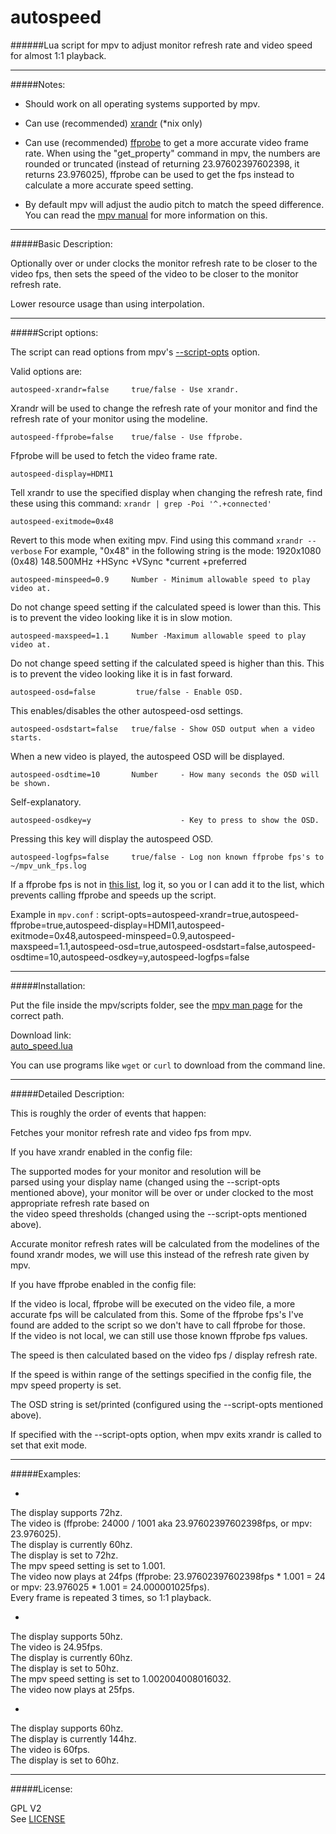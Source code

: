 # autospeed

######Lua script for mpv to adjust monitor refresh rate and video speed for almost 1:1 playback.

--------------

#####Notes:

* Should work on all operating systems supported by mpv.

* Can use (recommended) [xrandr](http://www.x.org/wiki/Projects/XRandR/) (*nix only)

* Can use (recommended) [ffprobe](https://www.ffmpeg.org/download.html) to get a more accurate video frame rate. When using the "get_property" command in mpv, the numbers are rounded or truncated (instead of returning 23.97602397602398, it returns 23.976025), 
ffprobe can be used to get the fps instead to calculate a more accurate speed setting.

* By default mpv will adjust the audio pitch to match the speed difference. You can read the [mpv manual](http://mpv.io/manual/master/#options-audio-pitch-correction) for more information on this.

--------------

#####Basic Description:

Optionally over or under clocks the monitor refresh rate to be closer to the video fps, then sets
the speed of the video to be closer to the monitor refresh rate.

Lower resource usage than using interpolation.

--------------

#####Script options:

The script can read options from mpv's [--script-opts](http://mpv.io/manual/master/#options-script-opts) option.

Valid options are:

    autospeed-xrandr=false     true/false - Use xrandr.

Xrandr will be used to change the refresh rate of your monitor and find the refresh rate of your monitor using the modeline.

    autospeed-ffprobe=false    true/false - Use ffprobe.
Ffprobe will be used to fetch the video frame rate.

    autospeed-display=HDMI1
Tell xrandr to use the specified display when changing the refresh rate, find these using this command: `xrandr | grep -Poi '^.+connected'`

    autospeed-exitmode=0x48
Revert to this mode when exiting mpv. Find using this command `xrandr --verbose`
For example, "0x48" in the following string is the mode: 1920x1080 (0x48) 148.500MHz +HSync +VSync *current +preferred

    autospeed-minspeed=0.9     Number - Minimum allowable speed to play video at.
Do not change speed setting if the calculated speed is lower than this.
This is to prevent the video looking like it is in slow motion.

    autospeed-maxspeed=1.1     Number -Maximum allowable speed to play video at.
Do not change speed setting if the calculated speed is higher than this.
This is to prevent the video looking like it is in fast forward.

    autospeed-osd=false         true/false - Enable OSD.
This enables/disables the other autospeed-osd settings.

    autospeed-osdstart=false   true/false - Show OSD output when a video starts.
When a new video is played, the autospeed OSD will be displayed.

    autospeed-osdtime=10       Number     - How many seconds the OSD will be shown.
Self-explanatory.

    autospeed-osdkey=y                    - Key to press to show the OSD.
Pressing this key will display the autospeed OSD.

    autospeed-logfps=false     true/false - Log non known ffprobe fps's to ~/mpv_unk_fps.log
If a ffprobe fps is not in [this list](https://github.com/kevinlekiller/mpv_scripts/blob/master/autospeed2/auto_speed.lua#L45), log it, so you or I can add it to the list, which prevents calling ffprobe and speeds up the script.

Example in `mpv.conf` : script-opts=autospeed-xrandr=true,autospeed-ffprobe=true,autospeed-display=HDMI1,autospeed-exitmode=0x48,autospeed-minspeed=0.9,autospeed-maxspeed=1.1,autospeed-osd=true,autospeed-osdstart=false,autospeed-osdtime=10,autospeed-osdkey=y,autospeed-logfps=false

--------------

#####Installation:

Put the file inside the mpv/scripts folder, see the [mpv man page](https://github.com/mpv-player/mpv/blob/master/DOCS/man/mpv.rst#files) for the correct path.


Download link:  
[auto_speed.lua](https://raw.githubusercontent.com/kevinlekiller/mpv_scripts/master/autospeed2/auto_speed.lua)  

You can use programs like `wget` or `curl` to download from the command line.

--------------

#####Detailed Description:

This is roughly the order of events that happen:

Fetches your monitor refresh rate and video fps from mpv.

If you have xrandr enabled in the config file:

The supported modes for your monitor and resolution will be  
parsed using your display name (changed using the --script-opts mentioned above), your monitor will be over or under clocked to the most appropriate refresh rate based on  
the video speed thresholds (changed using the --script-opts mentioned above).

Accurate monitor refresh rates will be calculated from the modelines of the found xrandr modes, we
will use this instead of the refresh rate given by mpv.

If you have ffprobe enabled in the config file:

If the video is local, ffprobe will be executed on the video file, a more accurate fps will 
be calculated from this. Some of the ffprobe fps's I've found are added to the script so we
don't have to call ffprobe for those.  
If the video is not local, we can still use those known ffprobe fps values.

The speed is then calculated based on the video fps / display refresh rate.

If the speed is within range of the settings specified in the config file, the mpv speed property is set.

The OSD string is set/printed (configured using the --script-opts mentioned above).

If specified with the --script-opts option, when mpv exits xrandr is called to set that exit mode.

--------------

#####Examples:

* >
The display supports 72hz.  
The video is (ffprobe: 24000 / 1001 aka 23.97602397602398fps, or mpv: 23.976025).  
The display is currently 60hz.  
The display is set to 72hz.  
The mpv speed setting is set to 1.001.  
The video now plays at 24fps (ffprobe: 23.97602397602398fps * 1.001 = 24 or mpv: 23.976025 * 1.001 = 24.000001025fps).  
Every frame is repeated 3 times, so 1:1 playback.

* >  
The display supports 50hz.  
The video is 24.95fps.  
The display is currently 60hz.  
The display is set to 50hz.  
The mpv speed setting is set to 1.002004008016032.  
The video now plays at 25fps.  

* >  
The display supports 60hz.  
The display is currently 144hz.  
The video is 60fps.  
The display is set to 60hz.

--------------

#####License:

GPL V2  
See [LICENSE](https://github.com/kevinlekiller/mpv_scripts/blob/master/LICENSE)
